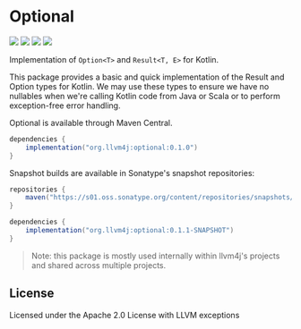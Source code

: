 # Optional

![](https://img.shields.io/maven-central/v/org.llvm4j/optional)
![](https://img.shields.io/nexus/s/org.llvm4j/optional?server=https%3A%2F%2Fs01.oss.sonatype.org)
[![](https://img.shields.io/badge/license-Apache%202.0%20with%20LLVM%20Exception-blue)](LICENSE)
[![](https://img.shields.io/gitter/room/llvm4j/community)](https://gitter.im/llvm4j/community)


Implementation of `Option<T>` and `Result<T, E>` for Kotlin.

This package provides a basic and quick implementation of the Result and 
Option types for Kotlin. We may use these types to ensure we have no 
nullables when we're calling Kotlin code from Java or Scala or to perform 
exception-free error handling.

Optional is available through Maven Central.

```groovy
dependencies {
    implementation("org.llvm4j:optional:0.1.0")
}
```

Snapshot builds are available in Sonatype's snapshot repositories:

```groovy
repositories {
    maven("https://s01.oss.sonatype.org/content/repositories/snapshots/")
}

dependencies {
    implementation("org.llvm4j:optional:0.1.1-SNAPSHOT")
}
```

> Note: this package is mostly used internally within llvm4j's projects and 
> shared across multiple projects.

## License

Licensed under the Apache 2.0 License with LLVM exceptions